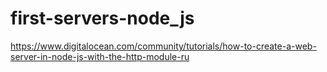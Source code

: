 # first-servers-node_js
https://www.digitalocean.com/community/tutorials/how-to-create-a-web-server-in-node-js-with-the-http-module-ru
